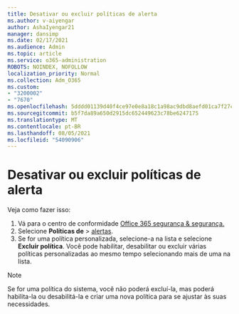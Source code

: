 ```yaml
---
title: Desativar ou excluir políticas de alerta
ms.author: v-aiyengar
author: AshaIyengar21
manager: dansimp
ms.date: 02/17/2021
ms.audience: Admin
ms.topic: article
ms.service: o365-administration
ROBOTS: NOINDEX, NOFOLLOW
localization_priority: Normal
ms.collection: Adm_O365
ms.custom:
- "3200002"
- "7670"
ms.openlocfilehash: 5dddd01139d40f4ce97e0e8a18c1a98ac9dbd8aefd01ca7f27c9b30eb532701a
ms.sourcegitcommit: b5f7da89a650d2915dc652449623c78be6247175
ms.translationtype: MT
ms.contentlocale: pt-BR
ms.lasthandoff: 08/05/2021
ms.locfileid: "54090906"
---
```

# <a name="turn-off-or-delete-alert-policies"></a>Desativar ou excluir políticas de alerta

Veja como fazer isso:

1. Vá para o centro de conformidade [Office 365 segurança & segurança.](https://go.microsoft.com/fwlink/p/?linkid=2077143)
1. Selecione **Políticas de**  >  [alertas](https://go.microsoft.com/fwlink/?linkid=2103208).
1. Se for uma política personalizada, selecione-a na lista e selecione **Excluir política**. Você pode habilitar, desabilitar ou excluir várias políticas personalizadas ao mesmo tempo selecionando mais de uma na lista.

> [!NOTE]
> Se for uma política do sistema, você não poderá excluí-la, mas poderá habilita-la ou desabilitá-la e criar uma nova política para se ajustar às suas necessidades.
